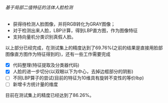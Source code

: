 
###### 基于局部二值特征的活体人脸检测
- 获得待检测人脸图像，并将RGB转化为GRAY图像；
- 对于检测出来人脸，LBP计算，得到LBP直方图，作为图像特征
- 支持向量机分类识别真假人脸。

以上部分已经完成，在测试集上的精度达到了69.76%(之前的结果是直接用脸部图像直方图作为特征得到的)，还有一些工作需要完成
- [x] 代码整理(特征提取及分类器代码)
- [x] 人脸的进一步切分(以双眼以下为中心，去掉边框部分的阴影)
- [ ] 不同LBP算子的尝试(目前的特征为10维具有旋转不变性的等价lbp)
- [ ] 新增卡方统计量的维度

目前在测试集上的精度已经达到了86.26%。